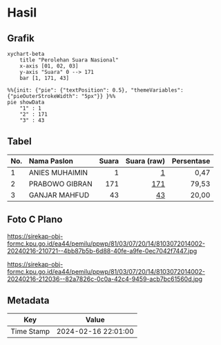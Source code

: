 # Hasil

## Grafik

```mermaid
xychart-beta
    title "Perolehan Suara Nasional"
    x-axis [01, 02, 03]
    y-axis "Suara" 0 --> 171
    bar [1, 171, 43]
```

```mermaid
%%{init: {"pie": {"textPosition": 0.5}, "themeVariables": {"pieOuterStrokeWidth": "5px"}} }%%
pie showData
    "1" : 1
    "2" : 171
    "3" : 43
```

## Tabel

| No. | Nama Paslon    | Suara | Suara (raw) | Persentase |
|:--- |:-------------- | -----:| -----------:| ----------:|
| 1   | ANIES MUHAIMIN | 1     | [1][p-1]    | 0,47       |
| 2   | PRABOWO GIBRAN | 171   | [171][p-2]  | 79,53      |
| 3   | GANJAR MAHFUD  | 43    | [43][p-3]   | 20,00      |


[p-1]: https://github.com/gigit-pemilu/pemilu-2024/blob/main/pilpres/hitung-suara/sub/81-maluku/sub/03-kepulauan-tanimbar/sub/07-wuar-labobar/sub/2014-teineman/sub/002-tps/sub/paslon-1.txt
[p-2]: https://github.com/gigit-pemilu/pemilu-2024/blob/main/pilpres/hitung-suara/sub/81-maluku/sub/03-kepulauan-tanimbar/sub/07-wuar-labobar/sub/2014-teineman/sub/002-tps/sub/paslon-2.txt
[p-3]: https://github.com/gigit-pemilu/pemilu-2024/blob/main/pilpres/hitung-suara/sub/81-maluku/sub/03-kepulauan-tanimbar/sub/07-wuar-labobar/sub/2014-teineman/sub/002-tps/sub/paslon-3.txt

## Foto C Plano

https://sirekap-obj-formc.kpu.go.id/ea44/pemilu/ppwp/81/03/07/20/14/8103072014002-20240216-210721--4bb87b5b-6d88-40fe-a9fe-0ec7042f7447.jpg

https://sirekap-obj-formc.kpu.go.id/ea44/pemilu/ppwp/81/03/07/20/14/8103072014002-20240216-212036--82a7826c-0c0a-42c4-9459-acb7bc61560d.jpg


## Metadata

| Key        | Value               |
| ---------- | ------------------- |
| Time Stamp | 2024-02-16 22:01:00 |



